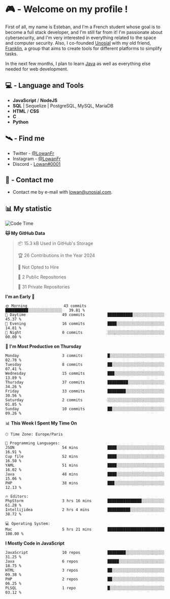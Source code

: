 # 🎮 - Welcome on my profile !
First of all, my name is Esteban, and I'm a French student whose goal is to become a full stack developer, and I'm still far from it!
I'm passionate about cybersecurity, and I'm very interested in everything related to the space and computer security.
Also, I co-founded [Unosial](https://github.com/Unosial) with my old friend, [Franklin](https://github.com/AbaFranklin/), a group that aims to create tools for different platforms to simplify tasks. 

In the next few months, I plan to learn [Java](https://www.java.com/) as well as everything else needed for web development.




## 💻 - Language and Tools
- **JavaScript** / **NodeJS**
- **SQL** | Sequelize | PostgreSQL, MySQL, MariaDB
- **HTML** / **CSS**
- **C**
- **Python**

## 🛰️ - Find me

 - Twitter - [@LowanFr](https://twitter.com/LowanFr/)
 - Instagram - [@LowanFr](https://instagram.com/LowanFr)
 - Discord -  [Lowan#0001](https://unosial.bio/Lowan)
 
## 📡 - Contact me
 - Contact me by e-mail with [lowan@unosial.com](mailto:lowan@unosial.com).

## 📊 My statistic
<!--START_SECTION:waka-->
![Code Time](http://img.shields.io/badge/Code%20Time-741%20hrs%203%20mins-blue)

**🐱 My GitHub Data** 

> 📦 15.3 kB Used in GitHub's Storage 
 > 
> 🏆 26 Contributions in the Year 2024
 > 
> 🚫 Not Opted to Hire
 > 
> 📜 2 Public Repositories 
 > 
> 🔑 31 Private Repositories 
 > 
**I'm an Early 🐤** 

```text
🌞 Morning                43 commits          ██████████░░░░░░░░░░░░░░░   39.81 % 
🌆 Daytime                49 commits          ███████████░░░░░░░░░░░░░░   45.37 % 
🌃 Evening                16 commits          ████░░░░░░░░░░░░░░░░░░░░░   14.81 % 
🌙 Night                  0 commits           ░░░░░░░░░░░░░░░░░░░░░░░░░   00.00 % 
```
📅 **I'm Most Productive on Thursday** 

```text
Monday                   3 commits           █░░░░░░░░░░░░░░░░░░░░░░░░   02.78 % 
Tuesday                  8 commits           ██░░░░░░░░░░░░░░░░░░░░░░░   07.41 % 
Wednesday                15 commits          ███░░░░░░░░░░░░░░░░░░░░░░   13.89 % 
Thursday                 37 commits          █████████░░░░░░░░░░░░░░░░   34.26 % 
Friday                   33 commits          ████████░░░░░░░░░░░░░░░░░   30.56 % 
Saturday                 2 commits           ░░░░░░░░░░░░░░░░░░░░░░░░░   01.85 % 
Sunday                   10 commits          ██░░░░░░░░░░░░░░░░░░░░░░░   09.26 % 
```


📊 **This Week I Spent My Time On** 

```text
🕑︎ Time Zone: Europe/Paris

💬 Programming Languages: 
JSON                     54 mins             ████░░░░░░░░░░░░░░░░░░░░░   16.91 % 
Cup file                 52 mins             ████░░░░░░░░░░░░░░░░░░░░░   16.50 % 
YAML                     51 mins             ████░░░░░░░░░░░░░░░░░░░░░   16.02 % 
Java                     48 mins             ████░░░░░░░░░░░░░░░░░░░░░   15.06 % 
PHP                      38 mins             ███░░░░░░░░░░░░░░░░░░░░░░   12.13 % 

🔥 Editors: 
PhpStorm                 3 hrs 16 mins       ███████████████░░░░░░░░░░   61.28 % 
Intellijidea             2 hrs 4 mins        ██████████░░░░░░░░░░░░░░░   38.72 % 

💻 Operating System: 
Mac                      5 hrs 21 mins       █████████████████████████   100.00 % 
```

**I Mostly Code in JavaScript** 

```text
JavaScript               10 repos            ████████░░░░░░░░░░░░░░░░░   31.25 % 
Java                     6 repos             █████░░░░░░░░░░░░░░░░░░░░   18.75 % 
HTML                     3 repos             ██░░░░░░░░░░░░░░░░░░░░░░░   09.38 % 
PHP                      2 repos             ██░░░░░░░░░░░░░░░░░░░░░░░   06.25 % 
PLSQL                    1 repo              █░░░░░░░░░░░░░░░░░░░░░░░░   03.12 % 
```




<!--END_SECTION:waka-->
